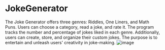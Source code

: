 # JokeGenerator
The Joke Generator offers three genres: Riddles, One Liners, and Math Puns. Users can choose a category, read a joke, and rate it. The program tracks the number and percentage of jokes liked in each genre. Additionally, users can create, store, and organize their custom jokes. The purpose is to entertain and unleash users' creativity in joke-making.
![image](https://github.com/MutazHelal/JokeGenerator/assets/42630919/7e4bee61-e483-4022-9900-748c5ce64f73)
